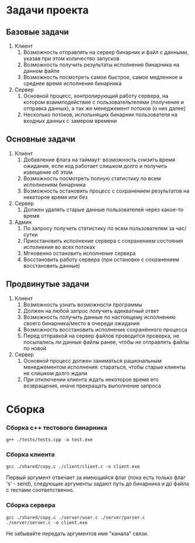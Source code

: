 # Задачи проекта

## Базовые задачи
1. Клиент
    1. Возможность отправлять на сервер бинарник и файл с данными, указав при этом количество запусков
    2. Возможность получить результаты исполнения бинарника на данном файле
    3. Возможность посмотреть самое быстрое, самое медленное и среднее время исполнения бинарника
2. Сервер
    1. Основной процесс, контролирующий работу сервера, на котором взаимподействие с пользовательтелями (получение и отправка данных), а так же менеджемент потоков (о них далее)
    2. Несколько потоков, испольнящих бинарник пользователя на входных данных с замером времени

## Основные задачи
1. Клиент
    1. Добавление флага на таймаут: возможность снизить время ожидания, если код работает слишком долго и получить извещение об этом
    2. Возможность посмотреть полную статистику по всем исполнениям бинарника
    3. Возможность остановить процесс с сохранением результатов на некоторое время или без
2. Сервер
    1. Должен удалять старые данные пользователей через какое-то время
3. Админ
    1. По запросу получить статистику по всем пользователям за час/сутки
    2. Приостановить исполнение сервера с сохранением состояния исполнения во всех потоках
    3. Мгновенно остановить исполнение сервера
    4. Восстановить работу сервера (при остановке с сохранением восстановить данные)

## Продвинутые задачи
1. Клиент
    1. Возможность узнать возможности программы
    2. Должен на любой запрос получить адекватный ответ
    3. Возможность получить данные по настоящему исполнению своего бинарника/место в очереди ожидания
    4. Возможность восстановить исполнение сохранённого процесса
    5. Перед отправкой на сервер файлов проводится проверка, не посылались ли данные файлы ранее, чтобы не отправлять файлы по новой
2. Сервер
    1. Основной процесс должен заниматься рациональным менеджементом исполнения: стараться, чтобы старые клиенты не слишком долго ждали
    2. При отключении клиента ждать некоторое время его возвращения, иначе прекращать выполнение запроса

# Сборка

### Сборка с++ тестового бинарника

```
g++ ./tests/tests.cpp -o test.exe
```

### Сборка клиента

```
gcc ./shared/copy.c ./client/client.c -o client.exe
```

Первый аргумент отвечает за имеющийся флаг (пока есть только флаг 's' - send), следующие аргументы задают путь до бинарника и до файла с тестами соответственно.

### Сборка сервера

```
gcc ./shared/copy.c ./server/user.c ./server/parser.c ./server/server.c -o client.exe
```

Не забывайте передать аргументов имя "канала" связи.
